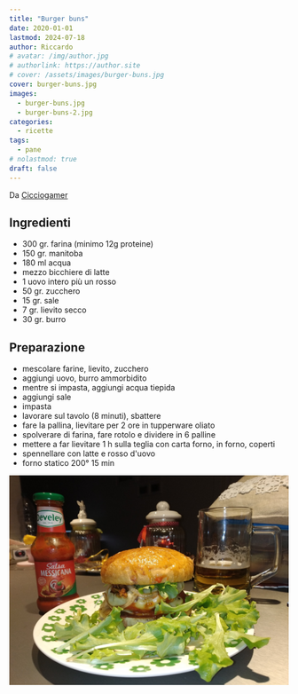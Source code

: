 ```yaml
---
title: "Burger buns"
date: 2020-01-01
lastmod: 2024-07-18
author: Riccardo
# avatar: /img/author.jpg
# authorlink: https://author.site
# cover: /assets/images/burger-buns.jpg
cover: burger-buns.jpg
images:
  - burger-buns.jpg
  - burger-buns-2.jpg
categories:
  - ricette
tags:
  - pane
# nolastmod: true
draft: false
---
```


Da [Cicciogamer](https://www.youtube.com/watch?v=ySeb07GwP8M)

## Ingredienti
- 300 gr. farina (minimo 12g proteine)
- 150 gr. manitoba
- 180 ml acqua
- mezzo bicchiere di latte
- 1 uovo intero più un rosso
- 50 gr. zucchero
- 15 gr. sale
- 7 gr. lievito secco
- 30 gr. burro

<!--more-->

## Preparazione
- mescolare farine, lievito, zucchero
- aggiungi uovo, burro ammorbidito
- mentre si impasta, aggiungi acqua tiepida
- aggiungi sale
- impasta
- lavorare sul tavolo (8 minuti), sbattere
- fare la pallina, lievitare per 2 ore in tupperware oliato
- spolverare di farina, fare rotolo e dividere in 6 palline
- mettere a far lievitare 1 h sulla teglia con carta forno, in forno, coperti
- spennellare con latte e rosso d'uovo
- forno statico 200° 15 min 
 
![Placeholder](burger-buns-2.jpg)
